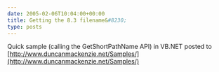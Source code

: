 ```yaml
---
date: 2005-02-06T10:04:00+00:00
title: Getting the 8.3 filename&#8230;
type: posts
---
```

Quick sample (calling the GetShortPathName API) in VB.NET posted to [http://www.duncanmackenzie.net/Samples/](http://www.duncanmackenzie.net/Samples/)
